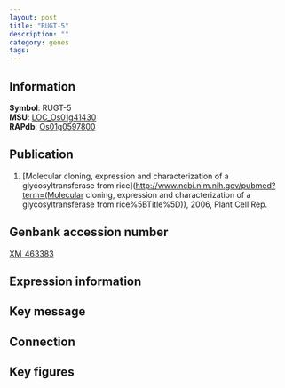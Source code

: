```yaml
---
layout: post
title: "RUGT-5"
description: ""
category: genes
tags: 
---
```


## Information
__Symbol__: RUGT-5  
__MSU__: [LOC_Os01g41430](http://rice.plantbiology.msu.edu/cgi-bin/ORF_infopage.cgi?orf=LOC_Os01g41430)  
__RAPdb__: [Os01g0597800](http://rapdb.dna.affrc.go.jp/viewer/gbrowse_details/irgsp1?name=Os01g0597800)  

## Publication
1. [Molecular cloning, expression and characterization of a glycosyltransferase from rice](http://www.ncbi.nlm.nih.gov/pubmed?term=(Molecular cloning, expression and characterization of a glycosyltransferase from rice%5BTitle%5D)), 2006, Plant Cell Rep.

## Genbank accession number
[XM_463383](http://www.ncbi.nlm.nih.gov/nuccore/XM_463383)

## Expression information

## Key message

## Connection

## Key figures


